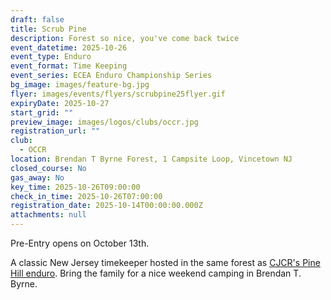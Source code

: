 ```yaml
---
draft: false
title: Scrub Pine
description: Forest so nice, you've come back twice
event_datetime: 2025-10-26
event_type: Enduro
event_format: Time Keeping
event_series: ECEA Enduro Championship Series
bg_image: images/feature-bg.jpg
flyer: images/events/flyers/scrubpine25flyer.gif
expiryDate: 2025-10-27
start_grid: ""
preview_image: images/logos/clubs/occr.jpg
registration_url: ""
club:
  - OCCR
location: Brendan T Byrne Forest, 1 Campsite Loop, Vincetown NJ
closed_course: No
gas_away: No
key_time: 2025-10-26T09:00:00
check_in_time: 2025-10-26T07:00:00
registration_date: 2025-10-14T00:00:00.000Z
attachments: null
---
```

Pre-Entry opens on October 13th. 

A classic New Jersey timekeeper hosted in the same forest as [CJCR's Pine Hill enduro](/events/23-en-cjcr). Bring the family for a nice weekend camping in Brendan T. Byrne.